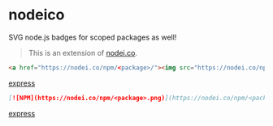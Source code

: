 # nodeico

SVG node.js badges for scoped packages as well!
> This is an extension of [nodei.co].

```html
<a href="https://nodei.co/npm/<package>/"><img src="https://nodei.co/npm/<package>.png"></a>
```
[express](http://localhost/express.svg)

```markdown
[![NPM](https://nodei.co/npm/<package>.png)](https://nodei.co/npm/<package>/)
```
[express](http://localhost/@types/jquery.svg)


[nodei.co]: https://github.com/rvagg/nodei.co
